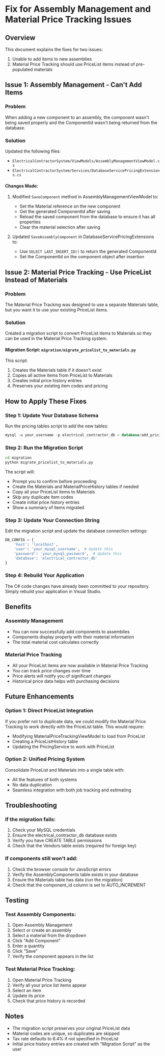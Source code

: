# Fix for Assembly Management and Material Price Tracking Issues

## Overview

This document explains the fixes for two issues:
1. Unable to add items to new assemblies
2. Material Price Tracking should use PriceList items instead of pre-populated materials

## Issue 1: Assembly Management - Can't Add Items

### Problem
When adding a new component to an assembly, the component wasn't being saved properly and the ComponentId wasn't being returned from the database.

### Solution
Updated the following files:
- `ElectricalContractorSystem/ViewModels/AssemblyManagementViewModel.cs`
- `ElectricalContractorSystem/Services/DatabaseServicePricingExtensions.cs`

#### Changes Made:
1. Modified `SaveComponent` method in AssemblyManagementViewModel to:
   - Set the Material reference on the new component
   - Get the generated ComponentId after saving
   - Reload the saved component from the database to ensure it has all properties
   - Clear the material selection after saving

2. Updated `SaveAssemblyComponent` in DatabaseServicePricingExtensions to:
   - Use `SELECT LAST_INSERT_ID()` to return the generated ComponentId
   - Set the ComponentId on the component object after insertion

## Issue 2: Material Price Tracking - Use PriceList Instead of Materials

### Problem
The Material Price Tracking was designed to use a separate Materials table, but you want it to use your existing PriceList items.

### Solution
Created a migration script to convert PriceList items to Materials so they can be used in the Material Price Tracking system.

#### Migration Script: `migration/migrate_pricelist_to_materials.py`

This script:
1. Creates the Materials table if it doesn't exist
2. Copies all active items from PriceList to Materials
3. Creates initial price history entries
4. Preserves your existing item codes and pricing

## How to Apply These Fixes

### Step 1: Update Your Database Schema
Run the pricing tables script to add the new tables:
```sql
mysql -u your_username -p electrical_contractor_db < database/add_pricing_tables.sql
```

### Step 2: Run the Migration Script
```bash
cd migration
python migrate_pricelist_to_materials.py
```

The script will:
- Prompt you to confirm before proceeding
- Create the Materials and MaterialPriceHistory tables if needed
- Copy all your PriceList items to Materials
- Skip any duplicate item codes
- Create initial price history entries
- Show a summary of items migrated

### Step 3: Update Your Connection String
Edit the migration script and update the database connection settings:
```python
DB_CONFIG = {
    'host': 'localhost',
    'user': 'your_mysql_username',  # Update this
    'password': 'your_mysql_password',  # Update this
    'database': 'electrical_contractor_db'
}
```

### Step 4: Rebuild Your Application
The C# code changes have already been committed to your repository. Simply rebuild your application in Visual Studio.

## Benefits

### Assembly Management
- You can now successfully add components to assemblies
- Components display properly with their material information
- The total material cost calculates correctly

### Material Price Tracking
- All your PriceList items are now available in Material Price Tracking
- You can track price changes over time
- Price alerts will notify you of significant changes
- Historical price data helps with purchasing decisions

## Future Enhancements

### Option 1: Direct PriceList Integration
If you prefer not to duplicate data, we could modify the Material Price Tracking to work directly with the PriceList table. This would require:
- Modifying MaterialPriceTrackingViewModel to load from PriceList
- Creating a PriceListHistory table
- Updating the PricingService to work with PriceList

### Option 2: Unified Pricing System
Consolidate PriceList and Materials into a single table with:
- All the features of both systems
- No data duplication
- Seamless integration with both job tracking and estimating

## Troubleshooting

### If the migration fails:
1. Check your MySQL credentials
2. Ensure the electrical_contractor_db database exists
3. Verify you have CREATE TABLE permissions
4. Check that the Vendors table exists (required for foreign key)

### If components still won't add:
1. Check the browser console for JavaScript errors
2. Verify the AssemblyComponents table exists in your database
3. Ensure the Materials table has data (run the migration)
4. Check that the component_id column is set to AUTO_INCREMENT

## Testing

### Test Assembly Components:
1. Open Assembly Management
2. Select or create an assembly
3. Select a material from the dropdown
4. Click "Add Component"
5. Enter a quantity
6. Click "Save"
7. Verify the component appears in the list

### Test Material Price Tracking:
1. Open Material Price Tracking
2. Verify all your price list items appear
3. Select an item
4. Update its price
5. Check that price history is recorded

## Notes

- The migration script preserves your original PriceList data
- Material codes are unique, so duplicates are skipped
- Tax rate defaults to 6.4% if not specified in PriceList
- Initial price history entries are created with "Migration Script" as the user
